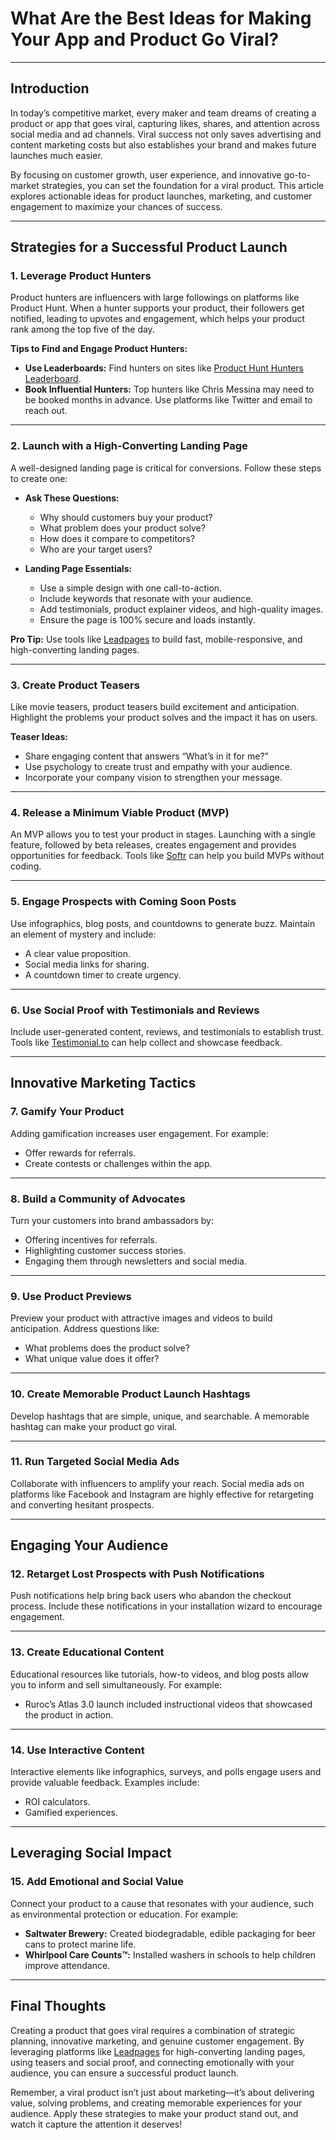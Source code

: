 # What Are the Best Ideas for Making Your App and Product Go Viral?

---

## Introduction

In today’s competitive market, every maker and team dreams of creating a product or app that goes viral, capturing likes, shares, and attention across social media and ad channels. Viral success not only saves advertising and content marketing costs but also establishes your brand and makes future launches much easier.

By focusing on customer growth, user experience, and innovative go-to-market strategies, you can set the foundation for a viral product. This article explores actionable ideas for product launches, marketing, and customer engagement to maximize your chances of success.

---

## Strategies for a Successful Product Launch

### 1. Leverage Product Hunters
Product hunters are influencers with large followings on platforms like Product Hunt. When a hunter supports your product, their followers get notified, leading to upvotes and engagement, which helps your product rank among the top five of the day.

**Tips to Find and Engage Product Hunters:**
- **Use Leaderboards:** Find hunters on sites like [Product Hunt Hunters Leaderboard](https://upvote-bell.com/leaderboard).
- **Book Influential Hunters:** Top hunters like Chris Messina may need to be booked months in advance. Use platforms like Twitter and email to reach out.

---

### 2. Launch with a High-Converting Landing Page
A well-designed landing page is critical for conversions. Follow these steps to create one:

- **Ask These Questions:**
  - Why should customers buy your product?
  - What problem does your product solve?
  - How does it compare to competitors?
  - Who are your target users?

- **Landing Page Essentials:**
  - Use a simple design with one call-to-action.
  - Include keywords that resonate with your audience.
  - Add testimonials, product explainer videos, and high-quality images.
  - Ensure the page is 100% secure and loads instantly.

**Pro Tip:** Use tools like [Leadpages](https://bit.ly/LEadPages) to build fast, mobile-responsive, and high-converting landing pages.

---

### 3. Create Product Teasers
Like movie teasers, product teasers build excitement and anticipation. Highlight the problems your product solves and the impact it has on users.

**Teaser Ideas:**
- Share engaging content that answers “What’s in it for me?”
- Use psychology to create trust and empathy with your audience.
- Incorporate your company vision to strengthen your message.

---

### 4. Release a Minimum Viable Product (MVP)
An MVP allows you to test your product in stages. Launching with a single feature, followed by beta releases, creates engagement and provides opportunities for feedback. Tools like [Softr](https://softrplatformsgmbh.grsm.io/rlyns6qb8q9o) can help you build MVPs without coding.

---

### 5. Engage Prospects with Coming Soon Posts
Use infographics, blog posts, and countdowns to generate buzz. Maintain an element of mystery and include:

- A clear value proposition.
- Social media links for sharing.
- A countdown timer to create urgency.

---

### 6. Use Social Proof with Testimonials and Reviews
Include user-generated content, reviews, and testimonials to establish trust. Tools like [Testimonial.to](https://testimonial.to?via=vinay) can help collect and showcase feedback.

---

## Innovative Marketing Tactics

### 7. Gamify Your Product
Adding gamification increases user engagement. For example:
- Offer rewards for referrals.
- Create contests or challenges within the app.

---

### 8. Build a Community of Advocates
Turn your customers into brand ambassadors by:
- Offering incentives for referrals.
- Highlighting customer success stories.
- Engaging them through newsletters and social media.

---

### 9. Use Product Previews
Preview your product with attractive images and videos to build anticipation. Address questions like:
- What problems does the product solve?
- What unique value does it offer?

---

### 10. Create Memorable Product Launch Hashtags
Develop hashtags that are simple, unique, and searchable. A memorable hashtag can make your product go viral.

---

### 11. Run Targeted Social Media Ads
Collaborate with influencers to amplify your reach. Social media ads on platforms like Facebook and Instagram are highly effective for retargeting and converting hesitant prospects.

---

## Engaging Your Audience

### 12. Retarget Lost Prospects with Push Notifications
Push notifications help bring back users who abandon the checkout process. Include these notifications in your installation wizard to encourage engagement.

---

### 13. Create Educational Content
Educational resources like tutorials, how-to videos, and blog posts allow you to inform and sell simultaneously. For example:
- Ruroc’s Atlas 3.0 launch included instructional videos that showcased the product in action.

---

### 14. Use Interactive Content
Interactive elements like infographics, surveys, and polls engage users and provide valuable feedback. Examples include:
- ROI calculators.
- Gamified experiences.

---

## Leveraging Social Impact

### 15. Add Emotional and Social Value
Connect your product to a cause that resonates with your audience, such as environmental protection or education. For example:
- **Saltwater Brewery:** Created biodegradable, edible packaging for beer cans to protect marine life.
- **Whirlpool Care Counts™:** Installed washers in schools to help children improve attendance.

---

## Final Thoughts

Creating a product that goes viral requires a combination of strategic planning, innovative marketing, and genuine customer engagement. By leveraging platforms like [Leadpages](https://bit.ly/LEadPages) for high-converting landing pages, using teasers and social proof, and connecting emotionally with your audience, you can ensure a successful product launch.

Remember, a viral product isn’t just about marketing—it’s about delivering value, solving problems, and creating memorable experiences for your audience. Apply these strategies to make your product stand out, and watch it capture the attention it deserves!
